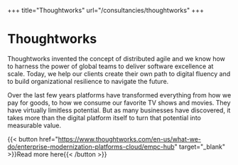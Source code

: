 +++
title="Thoughtworks"
url="/consultancies/thoughtworks"
+++

# Thoughtworks

Thoughtworks invented the concept of distributed agile and we know how to harness the power of global teams to deliver software excellence at scale. Today, we help our clients create their own path to digital fluency and to build organizational resilience to navigate the future.

Over the last few years platforms have transformed everything from how we pay for goods, to how we consume our favorite TV shows and movies. They have virtually limitless potential. But as many businesses have discovered, it takes more than the digital platform itself to turn that potential into measurable value.

{{< button href="https://www.thoughtworks.com/en-us/what-we-do/enterprise-modernization-platforms-cloud/empc-hub" target="_blank" >}}Read more here{{< /button >}}
